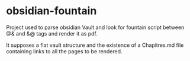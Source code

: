 # obsidian-fountain

Project used to parse obsidian Vault and look for fountain script between @& and &@ tags and render it as pdf.

It supposes a flat vault structure and the existence of a Chapitres.md file containing links to all the pages to be
rendered.
